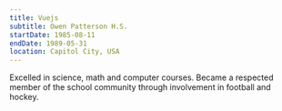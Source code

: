 ```yaml
---
title: Vuejs
subtitle: Owen Patterson H.S.
startDate: 1985-08-11
endDate: 1989-05-31
location: Capitol City, USA
---
```


Excelled in science, math and computer courses. Became a respected member of the school community through involvement in football and hockey.
